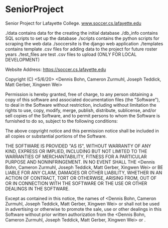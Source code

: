 # SeniorProject
Senior Project for Lafayette College. www.soccer.cs.lafayette.edu

./data contains data for the creating the initial database
./db_info contains SQL scripts to set up the database
./scripts contains the python scripts for scraping the web data
./soccersite is the django web application
./templates contains template .csv files for adding data to the project for future roster years
./test_files are test .csv files to upload (ONLY FOR LOCAL DEVELOPMENT)

Website Address: https://soccer.cs.lafayette.edu


Copyright (C) <5/6/20>  <Dennis Bohn, Cameron Zurmuhl, Joseph Teddick, Matt Gerber, Xingwen Wei>

Permission is hereby granted, free of charge, to any person obtaining a copy of this software and associated documentation files (the "Software"), to deal in the Software without restriction, including without limitation the rights to use, copy, modify, merge, publish, distribute, sublicense, and/or sell copies of the Software, and to permit persons to whom the Software is furnished to do so, subject to the following conditions:

The above copyright notice and this permission notice shall be included in all copies or substantial portions of the Software.

THE SOFTWARE IS PROVIDED "AS IS", WITHOUT WARRANTY OF ANY KIND, EXPRESS OR IMPLIED, INCLUDING BUT NOT LIMITED TO THE WARRANTIES OF MERCHANTABILITY, FITNESS FOR A PARTICULAR PURPOSE AND NONINFRINGEMENT. IN NO EVENT SHALL THE <Dennis Bohn, Cameron Zurmuhl, Joseph Teddick, Matt Gerber, Xingwen Wei> or <Lafayette College> BE LIABLE FOR ANY CLAIM, DAMAGES OR OTHER LIABILITY, WHETHER IN AN ACTION OF CONTRACT, TORT OR OTHERWISE, ARISING FROM, OUT OF OR IN CONNECTION WITH THE SOFTWARE OR THE USE OR OTHER DEALINGS IN THE SOFTWARE.

Except as contained in this notice, the names of <Dennis Bohn, Cameron Zurmuhl, Joseph Teddick, Matt Gerber, Xingwen Wei> or <Lafayette College> shall not be used in advertising or otherwise to promote the sale, use or other dealings in this Software without prior written authorization from the <Dennis Bohn, Cameron Zurmuhl, Joseph Teddick, Matt Gerber, Xingwen Wei> or <Lafayette College>.
